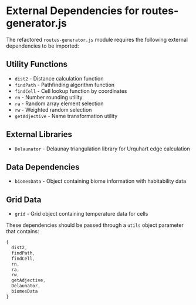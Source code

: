 # External Dependencies for routes-generator.js

The refactored `routes-generator.js` module requires the following external dependencies to be imported:

## Utility Functions
- `dist2` - Distance calculation function
- `findPath` - Pathfinding algorithm function
- `findCell` - Cell lookup function by coordinates
- `rn` - Number rounding utility
- `ra` - Random array element selection
- `rw` - Weighted random selection
- `getAdjective` - Name transformation utility

## External Libraries
- `Delaunator` - Delaunay triangulation library for Urquhart edge calculation

## Data Dependencies
- `biomesData` - Object containing biome information with habitability data

## Grid Data
- `grid` - Grid object containing temperature data for cells

These dependencies should be passed through a `utils` object parameter that contains:
```javascript
{
  dist2,
  findPath,
  findCell,
  rn,
  ra,
  rw,
  getAdjective,
  Delaunator,
  biomesData
}
```